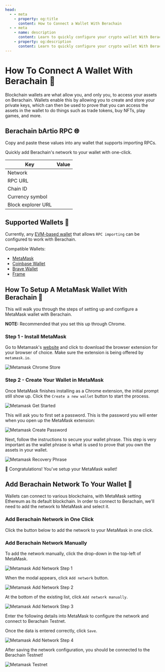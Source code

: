 ```yaml
---
head:
  - - meta
    - property: og:title
      content: How to Connect a Wallet With Berachain
  - - meta
    - name: description
      content: Learn to quickly configure your crypto wallet With Berachain
    - property: og:description
      content: Learn to quickly configure your crypto wallet With Berachain
---
```


<script setup>
  import config from '@berachain/config/constants.json';
  import AddNetwork from '@berachain/ui/AddNetwork';
  import CopyToClipboard from '@berachain/ui/CopyToClipboard';
</script>

# How To Connect A Wallet With Berachain 🔌

Blockchain wallets are what allow you, and only you, to access your assets on Berachain. Wallets enable this by allowing you to create and store your private keys, which can then be used to prove that you can access the assets in the wallet to do things such as trade tokens, buy NFTs, play games, and more.

## Berachain bArtio RPC 🌐

Copy and paste these values into any wallet that supports importing RPCs.

Quickly add Berachain's network to your wallet with one-click.

<ClientOnly>
  <AddNetwork
    :chainId="config.testnet.chainId"
    :chainName="config.testnet.chainName"
    :nativeCurrencyName="config.testnet.currencyName"
    :nativeCurrencySymbol="config.testnet.currencySymbol"
    :nativeCurrencyDecimals="config.testnet.decimals"
    :rpcUrl="config.testnet.rpcUrl"
    :blockExplorerUrl="config.testnet.dapps.beratrail.url"
  />
 </ClientOnly>

| Key                | Value                                                                                   |
| ------------------ | --------------------------------------------------------------------------------------- |
| Network            | <ClientOnly><CopyToClipboard :text="config.testnet.chainName" /></ClientOnly>           |
| RPC URL            | <ClientOnly><CopyToClipboard :text="config.testnet.rpcUrl" /></ClientOnly>              |
| Chain ID           | <ClientOnly><CopyToClipboard :text="'' + config.testnet.chainId + ''" /></ClientOnly>   |
| Currency symbol    | <ClientOnly><CopyToClipboard :text="config.testnet.currencySymbol" /></ClientOnly>      |
| Block explorer URL | <ClientOnly><CopyToClipboard :text="config.testnet.dapps.beratrail.url" /></ClientOnly> |

## Supported Wallets 👛

Currently, any [EVM-based wallet](https://ethereum.org/en/wallets/find-wallet/) that allows `RPC importing` can be configured to work with Berachain.

Compatible Wallets:

- [MetaMask](https://metamask.io)
- [Coinbase Wallet](https://www.coinbase.com/wallet)
- [Brave Wallet](https://brave.com/wallet/)
- [Frame](https://frame.sh)

## How To Setup A MetaMask Wallet With Berachain 🦊

This will walk you through the steps of setting up and configure a MetaMask wallet with Berachain.

**NOTE:** Recommended that you set this up through Chrome.

### Step 1 - Install MetaMask

Go to Metamask's [website](https://metamask.io/) and click to download the browser extension for your browser of choice. Make sure the extension is being offered by `metamask.io`.

![Metamask Chrome Store](/assets/metamask-chrome-store.png)

### Step 2 - Create Your Wallet in MetaMask

Once MetaMask finishes installing as a Chrome extension, the initial prompt still show up. Click the `Create a new wallet` button to start the process.

![Metamask Get Started](/assets/metamask-get-started.png)

This will ask you to first set a password. This is the password you will enter when you open up the MetaMask extension:

![Metamask Create Password](/assets/metamask-create-password.png)

Next, follow the instructions to secure your wallet phrase. This step is very important as the wallet phrase is what is used to prove that you own the assets in your wallet.

![Metamask Recovery Phrase](/assets/metamask-recovery-phrase.png)

🎉 Congratulations! You've setup your MetaMask wallet!

## Add Berachain Network To Your Wallet 🐻

Wallets can connect to various blockchains, with MetaMask setting Ethereum as its default blockchain. In order to connect to Berachain, we'll need to add the network to MetaMask and select it.

### Add Berachain Network in One Click

Click the button below to add the network to your MetaMask in one click.

<ClientOnly>
  <AddNetwork
    :chainId="config.testnet.chainId"
    :chainName="config.testnet.chainName"
    :nativeCurrencyName="config.testnet.currencyName"
    :nativeCurrencySymbol="config.testnet.currencySymbol"
    :nativeCurrencyDecimals="config.testnet.decimals"
    :rpcUrl="config.testnet.rpcUrl"
    :blockExplorerUrl="config.testnet.dapps.beratrail.url"
  />
 </ClientOnly>

### Add Berachain Network Manually

To add the network manually, click the drop-down in the top-left of MetaMask.

![Metamask Add Network Step 1](/assets/metamask-add-network-01.png)

When the modal appears, click `Add network` button.

![Metamask Add Network Step 2](/assets/metamask-add-network-02.png)

At the bottom of the existing list, click `Add network manually`.

![Metamask Add Network Step 3](/assets/metamask-add-network-03.png)

Enter the following details into MetaMask to configure the network and connect to Berachain Testnet.

Once the data is entered correctly, click `Save`.

![Metamask Add Network Step 4](/assets/metamask-add-network-04.png)

After saving the network configuration, you should be connected to the Berachain Testnet!

![Metamask Testnet](/assets/metamask-testnet.png)
